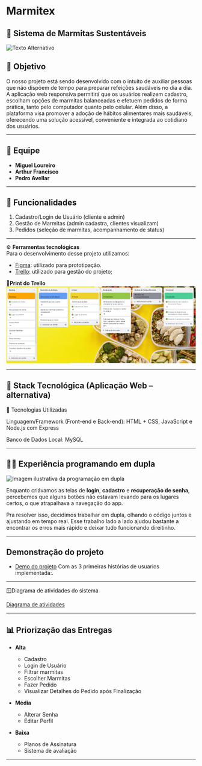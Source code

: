# Marmitex
## 🥗 Sistema de Marmitas Sustentáveis  

![Texto Alternativo](https://cdn-icons-png.flaticon.com/512/4310/4310157.png)

## 🎯 Objetivo

O nosso projeto está sendo desenvolvido com o intuito de auxiliar pessoas que não dispõem de tempo para preparar refeições saudáveis no dia a dia. A aplicação web responsiva permitirá que os usuários realizem cadastro, escolham opções de marmitas balanceadas e efetuem pedidos de forma prática, tanto pelo computador quanto pelo celular. Além disso, a plataforma visa promover a adoção de hábitos alimentares mais saudáveis, oferecendo uma solução acessível, conveniente e integrada ao cotidiano dos usuários.

---

## 👥 Equipe
- **Miguel Loureiro**
- **Arthur Francisco** 
- **Pedro Avellar** 
---

## 📌 Funcionalidades 
1. Cadastro/Login de Usuário (cliente e admin)  
2. Gestão de Marmitas (admin cadastra, clientes visualizam)  
3. Pedidos (seleção de marmitas, acompanhamento de status)  

---
⚙️ **Ferramentas tecnológicas**  
Para o desenvolvimento desse projeto utilizamos:

- [Figma](https://www.figma.com/design/teISHJKOZdnJXc4PcsHMz0/Marmitex?node-id=3-5&t=pribS653T5Ew2jtC-0): utilizado para prototipação.
- [Trello](https://trello.com/invite/b/68b609f840b24b48824d8958/ATTI7d213796891627f40f024f6adac0715a59762156/marmitex): utilizado para gestão do projeto;

📎**Print do Trello**  
![Trello](assets/Trelloprint.png)

---

## 🚀 Stack Tecnológica (Aplicação Web – alternativa)

📌 Tecnologias Utilizadas

Linguagem/Framework (Front-end e Back-end): HTML + CSS, JavaScript e Node.js com Express

Banco de Dados Local: MySQL

---

## 👨‍💻 Experiência programando em dupla

![Imagem ilustrativa da programação em dupla](assets/nome-da-imagem.png)

Enquanto criávamos as telas de **login**, **cadastro** e **recuperação de senha**, percebemos que alguns botões não estavam levando para os lugares certos, o que atrapalhava a navegação do app. 

Pra resolver isso, decidimos trabalhar em dupla, olhando o código juntos e ajustando em tempo real. Esse trabalho lado a lado ajudou bastante a encontrar os erros mais rápido e deixar tudo funcionando direitinho.

---
## Demonstração do projeto
- [Demo do projeto](https://drive.google.com/file/d/1f9CWffTIcbGH0WevOli8SQ4z2urSqER6/view?usp=sharing) Com as 3 primeiras histórias de usuarios implementada:.
---
🪟Diagrama de atividades do sistema

[Diagrama de atividades](https://www.canva.com/design/DAGzXAC2rGU/Z5S40FJHBrG6fbi9pfS5Mg/edit?utm_content=DAGzXAC2rGU&utm_campaign=designshare&utm_medium=link2&utm_source=sharebutton)

---

## 📊 Priorização das Entregas
- **Alta**  
  - Cadastro
  - Login de Usuário  
  - Filtrar marmitas
  - Escolher Marmitas
  - Fazer Pedido
  - Visualizar Detalhes do Pedido após Finalização

- **Média**  
  - Alterar Senha  
  - Editar Perfil

- **Baixa**  
  - Planos de Assinatura  
  - Sistema de avaliação
---
